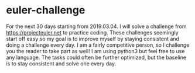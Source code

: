 # euler-challenge

For the next 30 days starting from 2019.03.04. I will solve a challenge from https://projecteuler.net to practice coding. These challenges seemingly start off easy so my goal is to improve myself by staying consistent and doing a challenge every day. I am a fairly competitive person, so I challenge you the reader to take part as well! I am using python3 but feel free to use any language. The tasks could often be further optimized, but the baseline is to stay consistent and solve one every day. 
